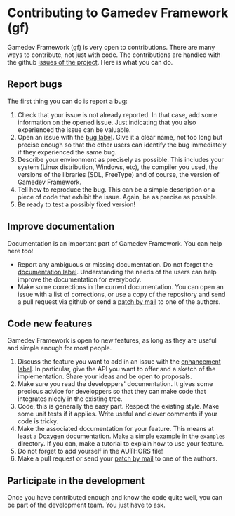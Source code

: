 # Contributing to Gamedev Framework (gf)

Gamedev Framework (gf) is very open to contributions. There are many ways to
contribute, not just with code. The contributions are handled with the github
[issues of the project](https://github.com/GamedevFramework/gf/issues). Here
is what you can do.

## Report bugs

The first thing you can do is report a bug:

1. Check that your issue is not already reported. In that case, add some
   information on the opened issue. Just indicating that you also experienced
   the issue can be valuable.
2. Open an issue with the [bug label](https://github.com/GamedevFramework/gf/labels/bug).
   Give it a clear name, not too long but precise enough so that the other
   users can identify the bug immediately if they experienced the same bug.
3. Describe your environment as precisely as possible. This includes your
   system (Linux distribution, Windows, etc), the compiler you used, the
   versions of the libraries (SDL, FreeType) and of course, the version of
   Gamedev Framework.
4. Tell how to reproduce the bug. This can be a simple description or a piece
   of code that exhibit the issue. Again, be as precise as possible.
5. Be ready to test a possibly fixed version!

## Improve documentation

Documentation is an important part of Gamedev Framework. You can help here too!

- Report any ambiguous or missing documentation. Do not forget the
  [documentation label](https://github.com/GamedevFramework/gf/labels/documentation).
  Understanding the needs of the users can help improve the documentation for
  everybody.
- Make some corrections in the current documentation. You can open an issue
  with a list of corrections, or use a copy of the repository and send a pull
  request via github or send a [patch by mail](https://git-scm.com/docs/git-send-email)
  to one of the authors.

## Code new features

Gamedev Framework is open to new features, as long as they are useful and
simple enough for most people.

1. Discuss the feature you want to add in an issue with the
   [enhancement label](https://github.com/GamedevFramework/gf/labels/enhancement).
   In particular, give the API you want to offer and a sketch of the
   implementation. Share your ideas and be open to proposals.
2. Make sure you read the developpers' documentation. It gives some precious
   advice for developpers so that they can make code that integrates nicely
   in the existing tree.
3. Code, this is generally the easy part. Respect the existing style. Make some
   unit tests if it applies. Write useful and clever comments if your code is
   tricky.
4. Make the associated documentation for your feature. This means at least a
   Doxygen documentation. Make a simple example in the `examples` directory.
   If you can, make a tutorial to explain how to use your feature.
5. Do not forget to add yourself in the AUTHORS file!
6. Make a pull request or send your [patch by mail](https://git-scm.com/docs/git-send-email)
   to one of the authors.

## Participate in the development

Once you have contributed enough and know the code quite well, you can be part
of the development team. You just have to ask.


